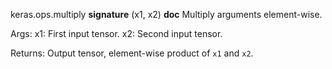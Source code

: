 keras.ops.multiply
__signature__
(x1, x2)
__doc__
Multiply arguments element-wise.

Args:
    x1: First input tensor.
    x2: Second input tensor.

Returns:
    Output tensor, element-wise product of `x1` and `x2`.
